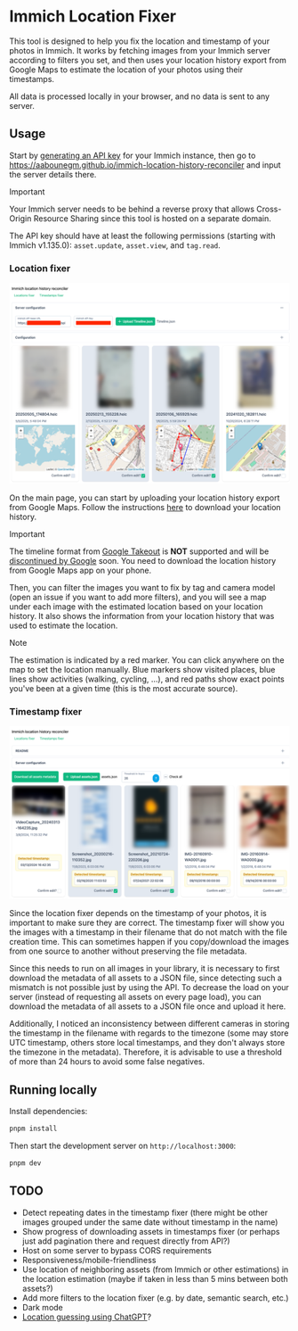# Immich Location Fixer

This tool is designed to help you fix the location and timestamp of your photos in Immich.
It works by fetching images from your Immich server according to filters you set, and then uses your location history export from Google Maps to estimate the location of your photos using their timestamps.

All data is processed locally in your browser, and no data is sent to any server.

## Usage

Start by [generating an API key](https://immich.app/docs/features/command-line-interface/#obtain-the-api-key) for your Immich instance, then go to <https://aabounegm.github.io/immich-location-history-reconciler> and input the server details there.

> [!IMPORTANT]
> Your Immich server needs to be behind a reverse proxy that allows Cross-Origin Resource Sharing since this tool is hosted on a separate domain.
>
> The API key should have at least the following permissions (starting with Immich v1.135.0): `asset.update`, `asset.view`, and `tag.read`.

### Location fixer

![location fixer page](./screenshots/location-fixer.png)

On the main page, you can start by uploading your location history export from Google Maps.
Follow the instructions [here](https://support.google.com/maps/thread/264641290?hl=en&msgid=265088317) to download your location history.

> [!IMPORTANT]
> The timeline format from [Google Takeout](https://takeout.google.com/) is **NOT** supported and will be [discontinued by Google](https://blog.google/products/maps/updates-to-location-history-and-new-controls-coming-soon-to-maps/) soon. You need to download the location history from Google Maps app on your phone.

Then, you can filter the images you want to fix by tag and camera model (open an issue if you want to add more filters), and you will see a map under each image with the estimated location based on your location history.
It also shows the information from your location history that was used to estimate the location.

> [!NOTE]
> The estimation is indicated by a red marker. You can click anywhere on the map to set the location manually.
> Blue markers show visited places, blue lines show activities (walking, cycling, ...), and red paths show exact points you've been at a given time (this is the most accurate source).

### Timestamp fixer

![timestamp fixer page](./screenshots/timestamp-fixer.png)

Since the location fixer depends on the timestamp of your photos, it is important to make sure they are correct.
The timestamp fixer will show you the images with a timestamp in their filename that do not match with the file creation time.
This can sometimes happen if you copy/download the images from one source to another without preserving the file metadata.

Since this needs to run on all images in your library, it is necessary to first download the metadata of all assets to a JSON file, since detecting such a mismatch is not possible just by using the API.
To decrease the load on your server (instead of requesting all assets on every page load), you can download the metadata of all assets to a JSON file once and upload it here.

Additionally, I noticed an inconsistency between different cameras in storing the timestamp in the filename with regards to the timezone (some may store UTC timestamp, others store local timestamps, and they don't always store the timezone in the metadata). Therefore, it is advisable to use a threshold of more than 24 hours to avoid some false negatives.

## Running locally

Install dependencies:

```bash
pnpm install
```

Then start the development server on `http://localhost:3000`:

```bash
pnpm dev
```

## TODO

- Detect repeating dates in the timestamp fixer (there might be other images grouped under the same date without timestamp in the name)
- Show progress of downloading assets in timestamps fixer (or perhaps just add pagination there and request directly from API?)
- Host on some server to bypass CORS requirements
- Responsiveness/mobile-friendliness
- Use location of neighboring assets (from Immich or other estimations) in the location estimation (maybe if taken in less than 5 mins between both assets?)
- Add more filters to the location fixer (e.g. by date, semantic search, etc.)
- Dark mode
- [Location guessing using ChatGPT](https://danq.me/2025/04/17/chatgpt-beats-geoguessr/)?
